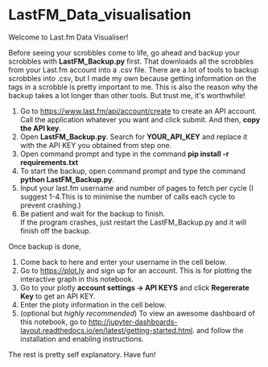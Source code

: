 # LastFM_Data_visualisation
Welcome to Last.fm Data Visualiser!  
  
Before seeing your scrobbles come to life, go ahead and backup your scrobbles
with **LastFM_Backup.py** first. That downloads all the scrobbles from your Last.fm account into a .csv file.
There are a lot of tools to backup scrobbles into .csv, but I made my own because getting information
on the tags in a scrobble is pretty important to me. This is also the reason why the backup takes a lot
longer than other tools. But trust me, it's worthwhile! 
  
1. Go to https://www.last.fm/api/account/create to create an API account. Call the application whatever you want and click submit. And then, **copy the API key**.
2. Open **LastFM_Backup.py**. Search for **YOUR_API_KEY** and replace it with the API KEY you obtained from step one.
3. Open command prompt and type in the command **pip install -r requirements.txt**
4. To start the backup, open command prompt and type the command **python LastFM_Backup.py**.  
5. Input your last.fm username and number of pages to fetch per cycle (I suggest 1-4.This is to minimise the number of calls each cycle to prevent crashing.)
6. Be patient and wait for the backup to finish.    
If the program crashes, just restart the LastFM_Backup.py and it will finish off the backup.  

Once backup is done,
1. Come back to here and enter your username in the cell below.
2. Go to https://plot.ly and sign up for an account. This is for plotting the interactive graph in this notebook.
3. Go to your plotly **account settings &rarr; API KEYS** and click **Regererate Key** to get an API KEY.
4. Enter the ploty information in the cell below. 
5. (optional but *highly recommended*) To view an awesome dashboard of this notebook, go to http://jupyter-dashboards-layout.readthedocs.io/en/latest/getting-started.html. and follow the installation and enabling instructions.

The rest is pretty self explanatory. Have fun!
